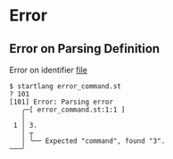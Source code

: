 # Error

## Error on Parsing Definition

Error on identifier [file](/tests/parser/error.in/error_identifier.st)
```
$ startlang error_command.st
? 101
[101] Error: Parsing error
   ╭─[ error_command.st:1:1 ]
   │
 1 │ 3.
   │ ┬  
   │ ╰── Expected "command", found "3".
───╯


```

